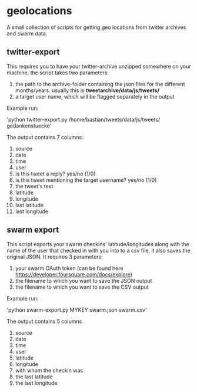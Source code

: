 # geolocations
A small collection of scripts for getting geo locations from twitter archives
and swarm data.

## twitter-export
This requires you to have your twitter-archive unzipped somewhere on your
machine. the script takes two parameters:

1. the path to the archive-folder containing the json files for the different
months/years. usually this is **tweetarchive/data/js/tweets/**
2. a target user name, which will be flagged separately in the output

Example run:

'python twitter-export.py /home/bastian/tweets/data/js/tweets/ gedankenstuecke'

The output contains 7 columns:
1. source
2. date
3. time
4. user
5. is this tweet a reply? yes/no (1/0)
6. is this tweet mentioning the target username? yes/no (1/0)
7. the tweet's text
8. latitude
9. longitude
10. last latitude
11. last longitude

## swarm export
This script exports your swarm checkins' latitude/longitudes along with the
name of the user that checked in with you into to a csv file, it also saves
the original JSON. It requires 3 parameters:

1. your swarm OAuth token (can be found here https://developer.foursquare.com/docs/explore)
2. the filename to which you want to save the JSON output
3. the filename to which you want to save the CSV output

Example run:

'python swarm-export.py MYKEY swarm.json swarm.csv'

The output contains 5 columns
1. source
2. date
3. time
4. user
5. latitude
6. longitude
7. with whom the checkin was
8. the last latitude
9. the last longitude
